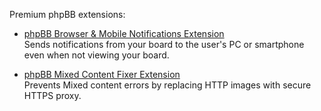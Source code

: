 Premium phpBB extensions:

* [phpBB Browser & Mobile Notifications Extension](https://senky.github.io/pushnotifications/)<br/>
Sends notifications from your board to the user's PC or smartphone even when not viewing your board.

* [phpBB Mixed Content Fixer Extension](https://premiumbb.github.io/httpproxy/)<br/>
Prevents Mixed content errors by replacing HTTP images with secure HTTPS proxy.
